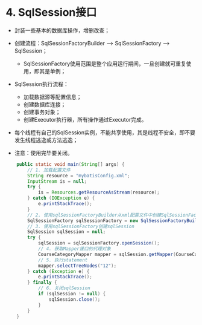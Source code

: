 # 4. SqlSession接口

- 封装一些基本的数据库操作，增删改查；

- 创建流程：SqlSessionFactoryBuilder --> SqlSessionFactory --> SqlSession；
  - SqlSessionFactory使用范围是整个应用运行期间，一旦创建就可重复使用，即其是单例；

- SqlSession执行流程：
  - 加载数据源等配置信息；
  - 创建数据库连接；
  - 创建事务对象；
  - 创建Executor执行器，所有操作通过Executor完成。

- 每个线程有自己的SqlSession实例，不能共享使用，其是线程不安全，即不要发生线程逃逸或方法逃逸；
- 注意：使用完毕要关闭。

```java
    public static void main(String[] args) {
        // 1. 加载配置文件
        String resource = "mybatisConfig.xml";
        InputStream is = null;
        try {
            is = Resources.getResourceAsStream(resource);
        } catch (IOException e) {
            e.printStackTrace();
        }
        // 2. 使用sqlSessionFactoryBuilder从xml配置文件中创建SqlSessionFactory
        SqlSessionFactory sqlSessionFactory = new SqlSessionFactoryBuilder().build(is);
        // 3. 使用sqlSessionFactory创建sqlSession
        SqlSession sqlSession = null;
        try {
            sqlSession = sqlSessionFactory.openSession();
            // 4. 获取Mapper接口的代理对象
            CourseCategoryMapper mapper = sqlSession.getMapper(CourseCategoryMapper.class);
            // 5. 执行statement
            mapper.selectTreeNodes("12");
        } catch (Exception e) {
            e.printStackTrace();
        } finally {
            // 6. 关闭sqlSession
            if (sqlSession != null) {
                sqlSession.close();
            }
        }
    }
```



